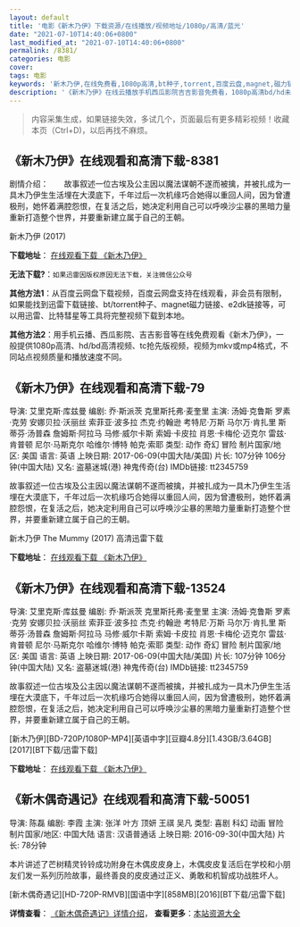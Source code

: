 ```yaml
---
layout: default
title: '电影《新木乃伊》下载资源/在线播放/视频地址/1080p/高清/蓝光'
date: "2021-07-10T14:40:06+0800"
last_modified_at: "2021-07-10T14:40:06+0800"
permalink: /8381/
categories: 电影
cover:
tags: 电影
keywords: '新木乃伊,在线免费看,1080p高清,bt种子,torrent,百度云盘,magnet,磁力链,迅雷下载资源'
description: '《新木乃伊》在线云播放手机西瓜影院吉吉影音免费看，1080p高清bd/hd未删减完整版和tc抢先枪版，mkv/mp4格式，附带bt/torrent种子、magnet/磁力链、百度云盘、网盘资源迅雷下载链接'
---
```


>内容采集生成，如果链接失效，多试几个，页面最后有更多精彩视频！收藏本页（Ctrl+D)，以后再找不麻烦。


## 《新木乃伊》在线观看和高清下载-8381

剧情介绍：　　故事叙述一位古埃及公主因以魔法谋朝不遂而被擒，并被扎成为一具木乃伊生生活埋在大漠底下，千年过后一次机缘巧合她得以重回人间，因为曾遭极刑，她怀着满腔怨恨，在复活之后，她决定利用自己可以呼唤沙尘暴的黑暗力量重新打造整个世界，并要重新建立属于自己的王朝。


新木乃伊 (2017)

**下载地址**： [在线观看下载 《新木乃伊》](https://www.btbtdy.me/btdy/dy11093.html) 


**无法下载?**：`如果迅雷因版权原因无法下载，关注微信公众号 `

**其他方法1**：从百度云网盘下载视频，百度云网盘支持在线观看，非会员有限制，如果能找到迅雷下载链接、bt/torrent种子、magnet磁力链接、e2dk链接等，可以用迅雷、比特彗星等工具将完整视频下载到本地。

**其他方法2**：用手机云播、西瓜影院、吉吉影音等在线免费观看《新木乃伊》，一般提供1080p高清、hd/bd高清视频、tc抢先版视频，视频为mkv或mp4格式，不同站点视频质量和播放速度不同。


## 《新木乃伊》在线观看和高清下载-79

导演: 艾里克斯·库兹曼 编剧: 乔·斯派茨 克里斯托弗·麦奎里 主演: 汤姆·克鲁斯 罗素·克劳 安娜贝拉·沃丽丝 索菲亚·波多拉 杰克·约翰逊 考特尼·万斯 马尔万·肯扎里 斯蒂芬·汤普森 詹姆斯·阿拉马 马修·威尔卡斯 索姆·卡皮拉 肖恩·卡梅伦·迈克尔 雷兹·肯普顿 尼尔·马斯克尔 哈维尔·博特 帕克·索耶 类型: 动作 奇幻 冒险 制片国家/地区: 美国 语言: 英语 上映日期: 2017-06-09(中国大陆/美国) 片长: 107分钟 106分钟(中国大陆) 又名: 盗墓迷城(港) 神鬼传奇(台) IMDb链接: tt2345759

故事叙述一位古埃及公主因以魔法谋朝不遂而被擒，并被扎成为一具木乃伊生生活埋在大漠底下，千年过后一次机缘巧合她得以重回人间，因为曾遭极刑，她怀着满腔怨恨，在复活之后，她决定利用自己可以呼唤沙尘暴的黑暗力量重新打造整个世界，并要重新建立属于自己的王朝。


新木乃伊 The Mummy (2017) 高清迅雷下载

**下载地址**： [在线观看下载 《新木乃伊》](https://www.xl720.com/thunder/25583.html) 


## 《新木乃伊》在线观看和高清下载-13524

导演: 艾里克斯·库兹曼 编剧: 乔·斯派茨 克里斯托弗·麦奎里 主演: 汤姆·克鲁斯 罗素·克劳 安娜贝拉·沃丽丝 索菲亚·波多拉 杰克·约翰逊 考特尼·万斯 马尔万·肯扎里 斯蒂芬·汤普森 詹姆斯·阿拉马 马修·威尔卡斯 索姆·卡皮拉 肖恩·卡梅伦·迈克尔 雷兹·肯普顿 尼尔·马斯克尔 哈维尔·博特 帕克·索耶 类型: 动作 奇幻 冒险 制片国家/地区: 美国 语言: 英语 上映日期: 2017-06-09(中国大陆/美国) 片长: 107分钟 106分钟(中国大陆) 又名: 盗墓迷城(港) 神鬼传奇(台) IMDb链接: tt2345759

故事叙述一位古埃及公主因以魔法谋朝不遂而被擒，并被扎成为一具木乃伊生生活埋在大漠底下，千年过后一次机缘巧合她得以重回人间，因为曾遭极刑，她怀着满腔怨恨，在复活之后，她决定利用自己可以呼唤沙尘暴的黑暗力量重新打造整个世界，并要重新建立属于自己的王朝。


[新木乃伊][BD-720P/1080P-MP4][英语中字][豆瓣4.8分][1.43GB/3.64GB][2017][BT下载/迅雷下载]

**下载地址**： [在线观看下载 《新木乃伊》](https://www.btdx8.com/torrent/xmny_2017.html) 


## 《新木偶奇遇记》在线观看和高清下载-50051

导演: 陈磊 编剧: 李霞 主演: 张洋 叶方 顶妍 王祺 吴凡 类型: 喜剧 科幻 动画 冒险 制片国家/地区: 中国大陆 语言: 汉语普通话 上映日期: 2016-09-30(中国大陆) 片长: 78分钟

本片讲述了芒树精灵铃铃成功附身在木偶皮皮身上，木偶皮皮复活后在学校和小朋友们发一系列历险故事，最终善良的皮皮通过正义、勇敢和机智成功战胜坏人。


[新木偶奇遇记][HD-720P-RMVB][国语中字][858MB][2016][BT下载/迅雷下载]

**详情查看**： [《新木偶奇遇记》详情介绍](/movie/50051/)， **查看更多**：[本站资源大全](/movie/t/all/)


